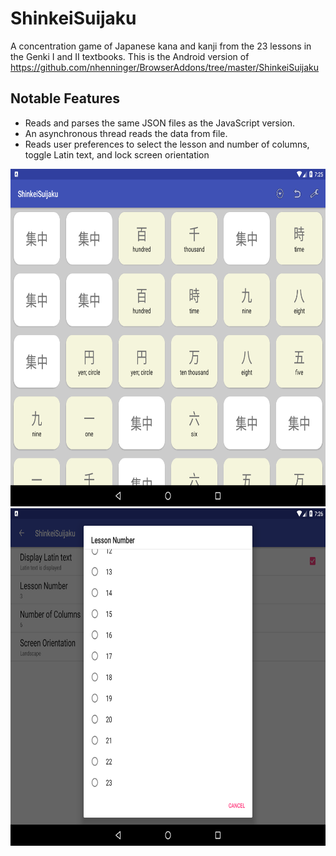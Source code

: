 # ShinkeiSuijaku

A concentration game of Japanese kana and kanji from the 23 lessons in the Genki I and II textbooks.  This is the Android version of https://github.com/nhenninger/BrowserAddons/tree/master/ShinkeiSuijaku

## Notable Features
* Reads and parses the same JSON files as the JavaScript version.
* An asynchronous thread reads the data from file.
* Reads user preferences to select the lesson and number of columns, toggle Latin text, and lock screen orientation

<img src="https://github.com/nhenninger/ShinkeiSuijaku/blob/master/ShinkeiSuijakuLesson3.png" alt="ShinkeiSuijaku Lesson 3" height="540" width="960" />
<img src="https://github.com/nhenninger/ShinkeiSuijaku/blob/master/ShinkeiSuijakuPrefs.png" alt="ShinkeiSuijaku Preferences" height="540" width="960" />
